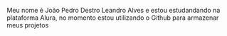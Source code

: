 
Meu nome é João Pedro Destro Leandro Alves e estou estudandando na plataforma Alura, no momento estou utilizando o Github para armazenar meus projetos



